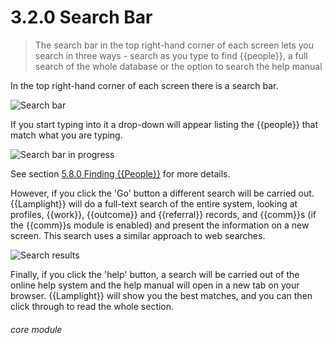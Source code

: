 # 3.2.0 Search Bar

> The search bar in the top right-hand corner of each screen lets you search in three ways - search as you type to find {{people}}, a full search of the whole database or the option to search the help manual

In the top right-hand corner of each screen there is a search bar. 

![Search bar](3.2.0a.PNG)

If you start typing into it a drop-down will appear listing the {{people}} that match what you are typing. 

![Search bar in progress](3.2.0b.PNG)

See section [5.8.0  Finding {{People}}](/help/index/p/5.8.0) for more details.

However, if you click the 'Go' button a different search will be carried out. {{Lamplight}} will do a full-text search of the entire system, looking at profiles, {{work}}, {{outcome}} and {{referral}} records, and {{comm}}s (if the {{comm}}s module is enabled) and present the information on a new screen. This search uses a similar approach to web searches.

![Search results](13a.png)

Finally, if you click the 'help' button, a search will be carried out of the online help system and the help manual will open in a new tab on your browser. {{Lamplight}} will show you the best matches, and you can then click through to read the whole section. 


###### core module
